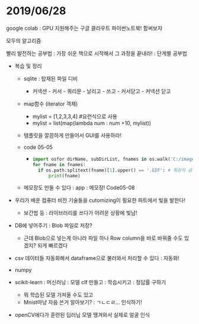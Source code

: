 # 2019/06/28

google colab : GPU 지원해주는 구글 클라우트 파이썬노트북! 함써보자

모두의 알고리즘



빨리 발전하는 공부법 : 가장 쉬운 책으로 시작해서 그 과정을 끝내라! : 단계별 공부법



- 복습 및 정리

  - sqlite : 탑재된 파일 디비

    - 커넥션 - 커서 - 쿼리문 - 날리고 - 쓰고 - 커서닫고 - 커넥션 닫고

  - map함수 (iterator 객체)

    - mylist = [1,2,3,3,4] #요런식으로 사용
    - mylist = list(map(lambda num : num +10, mylist))

  - 템플릿을 깔끔하게 만들어서 GUI를 사용하라!

  - code 05-05 

    - ```python
      import osfor dirName, subDirList, fnames in os.walk('C:/images'): #이 밑에 폴더들 싹다 긁어서 가져옴 (딕셔너리 형식?)    
      for fname in fnames:        
      	if os.path.splitext(fname)[1].upper() == '.GIF': # 확장자 긁어낼 때 : splitext / 디렉터리 네임이랑 파일네임 구분하려면 : 그냥 split            				print(os.path.join(dirName,fname))            
      		print(fname)
      ```

  - 메모장도 만들 수 있다 : app : 메모장! Code05-08

- 우리가 배운 컴퓨터 비전 기술들을 cutomizing이 필요한 파트에서 빛을 발한다!

  - 보간법 등 : 라이브러리를 쓰다가 어려운 상황에 빛남!

- DB에 넣어주기 : Blob 파일로 저장?

  - 근데 Blob으로 넣는게 아니라 파일 하나 Row column을 바로 바꿔줄 수도 있겠지? 되게 빠르겠다

- csv 데이터들 자동화해서 dataframe으로 불러와서 처리할 수 있다 : 자동화!

- numpy

- scikit-learn : 머신러닝 : 모델 clf 만들고 : 학습시키고 : 정답률 구하기

  - 뭐 학습된 모델 가져올 수도 있고
  - Mnist마냥 자음 쓴거 알아보기? : ㄱㄴㄷㄹ... 인식하기!

- openCV에다가 훈련된 딥러님 모델 땡겨와서 실제로 얼굴 인식